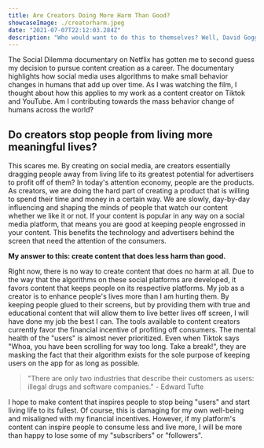 ```yaml
---
title: Are Creators Doing More Harm Than Good?
showcaseImage: ./creatorharm.jpeg
date: "2021-07-07T22:12:03.284Z"
description: "Who would want to do this to themselves? Well, David Goggins has recruited tens of thousands of people, including myself, to do this challenge since it was publicized in his autobiography, Can’t Hurt Me."
---
```


The Social Dilemma documentary on Netflix has gotten me to second guess my decision to pursue content creation as a career. The documentary highlights how social media uses algorithms to make small behavior changes in humans that add up over time. As I was watching the film, I thought about how this applies to my work as a content creator on Tiktok and YouTube. Am I contributing towards the mass behavior change of humans across the world?

## Do creators stop people from living more meaningful lives?

This scares me. By creating on social media, are creators essentially dragging people away from living life to its greatest potential for advertisers to profit off of them? In today's attention economy, people are the products. As creators, we are doing the hard part of creating a product that is willing to spend their time and money in a certain way. We are slowly, day-by-day influencing and shaping the minds of people that watch our content whether we like it or not. If your content is popular in any way on a social media platform, that means you are good at keeping people engrossed in your content. This benefits the technology and advertisers behind the screen that need the attention of the consumers.

**My answer to this: create content that does less harm than good.**

Right now, there is no way to create content that does no harm at all. Due to the way that the algorithms on these social platforms are developed, it favors content that keeps people on its respective platforms. My job as a creator is to enhance people's lives more than I am hurting them. By keeping people glued to their screens, but by providing them with true and educational content that will allow them to live better lives off screen, I will have done my job the best I can. The tools available to content creators currently favor the financial incentive of profiting off consumers. The mental health of the "users" is almost never prioritized. Even when Tiktok says "Whoa, you have been scrolling for way too long. Take a break!", they are masking the fact that their algorithm exists for the sole purpose of keeping users on the app for as long as possible.

> "There are only two industries that describe their customers as users: illegal drugs and software companies." - Edward Tufte

I hope to make content that inspires people to stop being "users" and start living life to its fullest. Of course, this is damaging for my own well-being and misaligned with my financial incentives. However, if my platform's content can inspire people to consume less and live more, I will be more than happy to lose some of my "subscribers" or "followers".